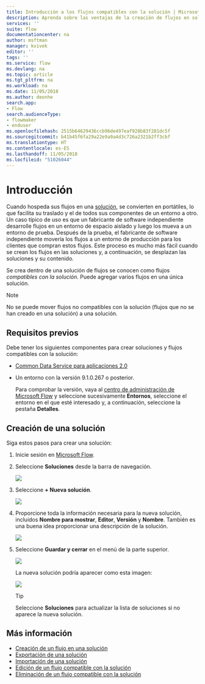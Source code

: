 ```yaml
---
title: Introducción a los flujos compatibles con la solución | Microsoft Docs
description: Aprenda sobre las ventajas de la creación de flujos en soluciones.
services: ''
suite: flow
documentationcenter: na
author: msftman
manager: kvivek
editor: ''
tags: ''
ms.service: flow
ms.devlang: na
ms.topic: article
ms.tgt_pltfrm: na
ms.workload: na
ms.date: 11/05/2018
ms.author: deonhe
search.app:
- Flow
search.audienceType:
- flowmaker
- enduser
ms.openlocfilehash: 2515b64629436ccb96de497eaf928b83f281dc5f
ms.sourcegitcommit: b41b45f6fa29a22e9a9a4d3c726a2321b2ff3cbf
ms.translationtype: HT
ms.contentlocale: es-ES
ms.lasthandoff: 11/05/2018
ms.locfileid: "51026044"
---
```

# <a name="overview"></a>Introducción

Cuando hospeda sus flujos en una [solución](https://docs.microsoft.com/powerapps/maker/common-data-service/solutions-overview), se convierten en portátiles, lo que facilita su traslado y el de todos sus componentes de un entorno a otro. Un caso típico de uso es que un fabricante de software independiente desarrolle flujos en un entorno de espacio aislado y luego los mueva a un entorno de prueba. Después de la prueba, el fabricante de software independiente movería los flujos a un entorno de producción para los clientes que compran estos flujos. Este proceso es mucho más fácil cuando se crean los flujos en las soluciones y, a continuación, se desplazan las soluciones y su contenido.

Se crea dentro de una solución de flujos se conocen como flujos *compatibles con la solución*. Puede agregar varios flujos en una única solución.

> [!NOTE] 
> No se puede mover flujos no compatibles con la solución (flujos que no se han creado en una solución) a una solución.

## <a name="prerequisites"></a>Requisitos previos

Debe tener los siguientes componentes para crear soluciones y flujos compatibles con la solución:

- [Common Data Service para aplicaciones 2.0](https://docs.microsoft.com/powerapps/maker/common-data-service/data-platform-intro)
- Un entorno con la versión 9.1.0.267 o posterior.

  Para comprobar la versión, vaya al [centro de administración de Microsoft Flow](https://admin.flow.microsoft.com) y seleccione sucesivamente **Entornos**, seleccione el entorno en el que esté interesado y, a continuación, seleccione la pestaña **Detalles**.

## <a name="create-a-solution"></a>Creación de una solución

Siga estos pasos para crear una solución:

1. Inicie sesión en [Microsoft Flow](https://flow.microsoft.com).
1. Seleccione **Soluciones** desde la barra de navegación.

   ![](./media/overview-solution-flows/select-solutions-from-left-nav.png)

1. Seleccione **+ Nueva solución**.

   ![](./media/overview-solution-flows/select-new-solution.png)

1. Proporcione toda la información necesaria para la nueva solución, incluidos **Nombre para mostrar**, **Editor**, **Versión** y **Nombre**. También es una buena idea proporcionar una descripción de la solución.

   ![](./media/overview-solution-flows/new-solution.png)

1. Seleccione **Guardar y cerrar** en el menú de la parte superior.

   ![](./media/overview-solution-flows/save-and-close-solution.png)

   La nueva solución podría aparecer como esta imagen:

   ![](./media/overview-solution-flows/new-solution-created.png)

   > [!TIP]
   > Seleccione **Soluciones** para actualizar la lista de soluciones si no aparece la nueva solución.

## <a name="learn-more"></a>Más información

- [Creación de un flujo en una solución](./create-flow-solution.md)
- [Exportación de una solución](./export-flow-solution.md)
- [Importación de una solución](./import-flow-solution.md)
- [Edición de un flujo compatible con la solución](./edit-solution-aware-flow.md)
- [Eliminación de un flujo compatible con la solución](./remove-solution-aware-flow.md)

